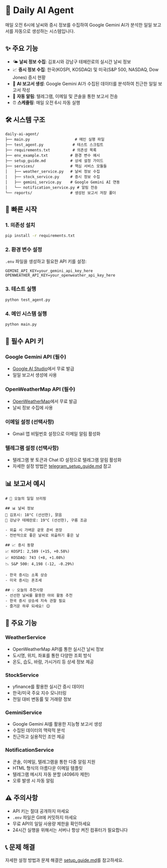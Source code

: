 # 🤖 Daily AI Agent

매일 오전 6시에 날씨와 증시 정보를 수집하여 Google Gemini AI가 분석한 일일 보고서를 자동으로 생성하는 시스템입니다.

## ✨ 주요 기능

- 🌤️ **날씨 정보 수집**: 김포시와 강남구 테헤란로의 실시간 날씨 정보
- 📈 **증시 정보 수집**: 한국(KOSPI, KOSDAQ) 및 미국(S&P 500, NASDAQ, Dow Jones) 증시 현황
- 🤖 **AI 보고서 생성**: Google Gemini AI가 수집된 데이터를 분석하여 친근한 일일 보고서 작성
- 📧 **자동 알림**: 텔레그램, 이메일 및 콘솔을 통한 보고서 전송
- ⏰ **스케줄링**: 매일 오전 6시 자동 실행

## 🛠️ 시스템 구조

```
daily-ai-agent/
├── main.py                    # 메인 실행 파일
├── test_agent.py             # 테스트 스크립트
├── requirements.txt          # 의존성 목록
├── env_example.txt          # 환경 변수 예시
├── setup_guide.md           # 상세 설정 가이드
├── services/                # 핵심 서비스 모듈들
│   ├── weather_service.py   # 날씨 정보 수집
│   ├── stock_service.py     # 증시 정보 수집
│   ├── gemini_service.py    # Google Gemini AI 연동
│   └── notification_service.py # 알림 전송
└── reports/                 # 생성된 보고서 저장 폴더
```

## 🚀 빠른 시작

### 1. 의존성 설치
```bash
pip install -r requirements.txt
```

### 2. 환경 변수 설정
`.env` 파일을 생성하고 필요한 API 키를 설정:

```env
GEMINI_API_KEY=your_gemini_api_key_here
OPENWEATHER_API_KEY=your_openweather_api_key_here
```

### 3. 테스트 실행
```bash
python test_agent.py
```

### 4. 메인 시스템 실행
```bash
python main.py
```

## 🔑 필수 API 키

### Google Gemini API (필수)
- [Google AI Studio](https://makersuite.google.com/app/apikey)에서 무료 발급
- 일일 보고서 생성에 사용

### OpenWeatherMap API (필수)
- [OpenWeatherMap](https://openweathermap.org/api)에서 무료 발급
- 날씨 정보 수집에 사용

### 이메일 설정 (선택사항)
- Gmail 앱 비밀번호 설정으로 이메일 알림 활성화

### 텔레그램 설정 (선택사항)
- 텔레그램 봇 토큰과 Chat ID 설정으로 텔레그램 알림 활성화
- 자세한 설정 방법은 [telegram_setup_guide.md](telegram_setup_guide.md) 참고

## 📊 보고서 예시

```
# 🌅 오늘의 일일 브리핑

## 📊 날씨 정보
📍 김포시: 18°C (선선한), 맑음
📍 강남구 테헤란로: 19°C (선선한), 구름 조금

- 외출 시 가벼운 겉옷 준비 권장
- 전반적으로 좋은 날씨로 외출하기 좋은 날

## 📈 증시 동향
📈 KOSPI: 2,589 (+15, +0.58%)
📈 KOSDAQ: 743 (+8, +1.08%)
📉 S&P 500: 4,198 (-12, -0.29%)

- 한국 증시는 소폭 상승
- 미국 증시는 혼조세

## 💡 오늘의 추천사항
- 선선한 날씨를 활용한 야외 활동 추천
- 한국 증시 상승세 지속 관찰 필요
- 즐거운 하루 되세요! 😊
```

## 🔧 주요 기능

### WeatherService
- OpenWeatherMap API를 통한 실시간 날씨 정보
- 도시명, 위치, 좌표를 통한 다양한 조회 방식
- 온도, 습도, 바람, 가시거리 등 상세 정보 제공

### StockService
- yfinance를 활용한 실시간 증시 데이터
- 한국/미국 주요 지수 모니터링
- 전일 대비 변동률 및 거래량 정보

### GeminiService
- Google Gemini AI를 활용한 지능형 보고서 생성
- 수집된 데이터의 맥락적 분석
- 친근하고 실용적인 조언 제공

### NotificationService
- 콘솔, 이메일, 텔레그램을 통한 다중 알림 지원
- HTML 형식의 아름다운 이메일 템플릿
- 텔레그램 메시지 자동 분할 (4096자 제한)
- 오류 발생 시 자동 알림

## ⚠️ 주의사항

- API 키는 절대 공개하지 마세요
- `.env` 파일은 Git에 커밋하지 마세요
- 무료 API의 일일 사용량 제한을 확인하세요
- 24시간 실행을 위해서는 서버나 항상 켜진 컴퓨터가 필요합니다

## 📞 문제 해결

자세한 설정 방법과 문제 해결은 [setup_guide.md](setup_guide.md)를 참고하세요.
